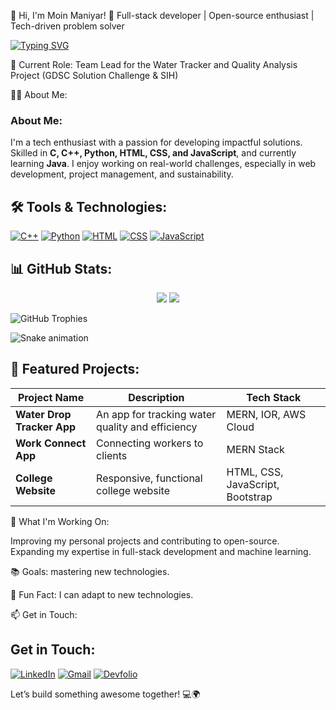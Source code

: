 👋 Hi, I'm Moin Maniyar! 🚀 Full-stack developer | Open-source enthusiast | Tech-driven problem solver

[![Typing SVG](https://readme-typing-svg.demolab.com?font=Fira+Code&weight=500&pause=1000&center=true&width=435&lines=Hi+There!+I'm+Moin+Maniyar!;Full-Stack+Developer;Tech+Enthusiast;Open-source+Contributor)](https://git.io/typing-svg)


🔭 Current Role: Team Lead for the Water Tracker and Quality Analysis Project (GDSC Solution Challenge & SIH)

👨‍💻 About Me:

### About Me:
I'm a tech enthusiast with a passion for developing impactful solutions. Skilled in **C, C++, Python, HTML, CSS, and JavaScript**, and currently learning **Java**. I enjoy working on real-world challenges, especially in web development, project management, and sustainability.


## 🛠 Tools & Technologies:
[![C++](https://img.shields.io/badge/C++-00599C?logo=cplusplus&logoColor=white)](#)
[![Python](https://img.shields.io/badge/Python-3776AB?logo=python&logoColor=white)](#)
[![HTML](https://img.shields.io/badge/HTML-E34F26?logo=html5&logoColor=white)](#)
[![CSS](https://img.shields.io/badge/CSS-1572B6?logo=css3&logoColor=white)](#)
[![JavaScript](https://img.shields.io/badge/JavaScript-F7DF1E?logo=javascript&logoColor=black)](#)



## 📊 GitHub Stats:
<p align="center">
  <img src="https://github-readme-stats.vercel.app/api?username=MoinManiyar786&show_icons=true&theme=tokyonight" />
  <img src="https://github-readme-streak-stats.herokuapp.com/?user=MoinManiyar786&theme=tokyonight" />
</p>

![GitHub Trophies](https://github-profile-trophy.vercel.app/?username=MoinManiyar786&theme=tokyonight&no-frame=true&row=1&column=3)

![Snake animation](https://github.com/MoinManiyar786/MoinManiyar786/blob/output/github-contribution-grid-snake.svg)


## 🚀 Featured Projects:
| Project Name            | Description                                      | Tech Stack                  |
|-------------------------|--------------------------------------------------|-----------------------------|
| **Water Drop Tracker App** | An app for tracking water quality and efficiency | MERN, IOR, AWS Cloud         |
| **Work Connect App**      | Connecting workers to clients                   | MERN Stack                  |
| **College Website**       | Responsive, functional college website          | HTML, CSS, JavaScript, Bootstrap |







🚀 What I'm Working On:

Improving my personal projects and contributing to open-source.
Expanding my expertise in full-stack development and machine learning.

📚 Goals:
mastering new technologies.

🌱 Fun Fact: I can adapt to new technologies.

📫 Get in Touch:

## Get in Touch:

[![LinkedIn](https://img.shields.io/badge/LinkedIn-0A66C2?style=for-the-badge&logo=linkedin&logoColor=white)](https://www.linkedin.com/in/moin-maniyar-358399320/)
[![Gmail](https://img.shields.io/badge/Gmail-D14836?style=for-the-badge&logo=gmail&logoColor=white)](mailto:moinraza313786@gmail.com)
[![Devfolio](https://img.shields.io/badge/Devfolio-2C3539?style=for-the-badge&logo=dev&logoColor=white)](https://devfolio.co/@Mohammad_Moin)



Let’s build something awesome together! 💻🌍
